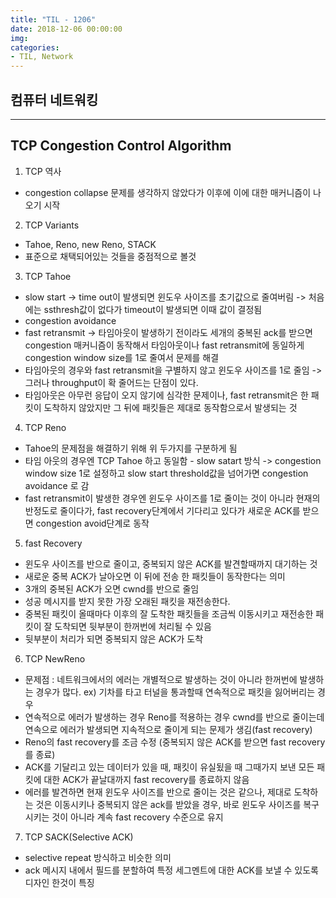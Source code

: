 ```yaml
---
title: "TIL - 1206"
date: 2018-12-06 00:00:00
img:
categories:
- TIL, Network
---
```


## 컴퓨터 네트워킹

----

## TCP Congestion Control Algorithm

1. TCP 역사
- congestion collapse 문제를 생각하지 않았다가 이후에 이에 대한 매커니즘이 나오기 시작

2. TCP Variants
- Tahoe, Reno, new Reno, STACK
- 표준으로 채택되어있는 것들을 중점적으로 볼것

3. TCP Tahoe
- slow start -> time out이 발생되면 윈도우 사이즈를 초기값으로 줄여버림 -> 처음에는 ssthresh값이 없다가 timeout이 발생되면 이때 값이 결정됨
- congestion avoidance
- fast retransmit -> 타임아웃이 발생하기 전이라도 세개의 중복된 ack를 받으면 congestion 매커니즘이 동작해서 타임아웃이나 fast retransmit에 동일하게 congestion window size를 1로 줄여서 문제를 해결
- 타임아웃의 경우와 fast retransmit을 구별하지 않고 윈도우 사이즈를 1로 줄임 -> 그러나 throughput이 확 줄어드는 단점이 있다.
- 타임아웃은 아무런 응답이 오지 않기에 심각한 문제이나, fast retransmit은 한 패킷이 도착하지 않았지만 그 뒤에 패킷들은 제대로 동작함으로서 발생되는 것

4. TCP Reno
- Tahoe의 문제점을 해결하기 위해 위 두가지를 구분하게 됨
- 타임 아웃의 경우엔 TCP Tahoe 하고 동일함 - slow satart 방식 -> congestion window size 1로 설정하고 slow start threshold값을 넘어가면 congestion avoidance 로 감
- fast retransmit이 발생한 경우엔 윈도우 사이즈를 1로 줄이는 것이 아니라 현재의 반정도로 줄이다가, fast recovery단계에서 기다리고 있다가 새로운 ACK를 받으면 congestion avoid단계로 동작

5. fast Recovery
- 윈도우 사이즈를 반으로 줄이고, 중복되지 않은 ACK를 발견할때까지 대기하는 것
- 새로운 중복 ACK가 날아오면 이 뒤에 전송 한 패킷들이 동작한다는 의미
- 3개의 중복된 ACK가 오면 cwnd를 반으로 줄임
- 성공 메시지를 받지 못한 가장 오래된 패킷을 재전송한다.
- 중복된 패킷이 올때마다 이후의 잘 도착한 패킷들을 조금씩 이동시키고 재전송한 패킷이 잘 도착되면 뒷부분이 한꺼번에 처리될 수 있음
- 뒷부분이 처리가 되면 중복되지 않은 ACK가 도착

6. TCP NewReno
- 문제점 : 네트워크에서의 에러는 개별적으로 발생하는 것이 아니라 한꺼번에 발생하는 경우가 많다. ex) 기차를 타고 터널을 통과할때 연속적으로 패킷을 잃어버리는 경우
- 연속적으로 에러가 발생하는 경우 Reno를 적용하는 경우 cwnd를 반으로 줄이는데 연속으로 에러가 발생되면 지속적으로 줄이게 되는 문제가 생김(fast recovery)
-  Reno의 fast recovery를 조금 수정 (중복되지 않은 ACK를 받으면 fast recovery를 종료)
- ACK를 기달리고 있는 데이터가 있을 때, 패킷이 유실됬을 때 그때가지 보낸 모든 패킷에 대한 ACK가 끝날대까지 fast recovery를 종료하지 않음
- 에러를 발견하면 현재 윈도우 사이즈를 반으로 줄이는 것은 같으나, 제대로 도착하는 것은 이동시키나 중복되지 않은 ack를 받았을 경우, 바로 윈도우 사이즈를 복구 시키는 것이 아니라 계속 fast recovery 수준으로 유지

7. TCP SACK(Selective ACK)
- selective repeat 방식하고 비슷한 의미
-  ack 메시지 내에서 필드를 분할하여 특정 세그멘트에 대한 ACK를 보낼 수 있도록 디자인 한것이 특징
